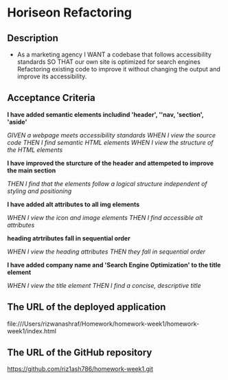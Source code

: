 # Horiseon Refactoring

## Description

- As a marketing agency I WANT a codebase that follows accessibility standards SO THAT our own site is optimized for search engines
  Refactoring existing code to improve it without changing the output and improve its accessibility.

## Acceptance Criteria

**I have added semantic elements includind 'header', ''nav, 'section', 'aside'**

_GIVEN a webpage meets accessibility standards WHEN I view the source code THEN I find semantic HTML elements WHEN I view the structure of the HTML elements_

**I have improved the sturcture of the header and attempeted to improve the main section**

_THEN I find that the elements follow a logical structure independent of styling and positioning_

**I have added alt attributes to all img elements**

_WHEN I view the icon and image elements THEN I find accessible alt attributes_

**heading atrtributes fall in sequential order**

_WHEN I view the heading attributes THEN they fall in sequential order_

**I have added company name and 'Search Engine Optimization' to the title element**

_WHEN I view the title element THEN I find a concise, descriptive title_

## The URL of the deployed application

file:///Users/rizwanashraf/Homework/homework-week1/homework-week1/index.html

## The URL of the GitHub repository

https://github.com/riz1ash786/homework-week1.git
